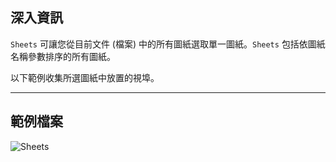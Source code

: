 ## 深入資訊
`Sheets` 可讓您從目前文件 (檔案) 中的所有圖紙選取單一圖紙。`Sheets` 包括依圖紙名稱參數排序的所有圖紙。

以下範例收集所選圖紙中放置的視埠。


___
## 範例檔案

![Sheets](./DSRevitNodesUI.Sheets_img.jpg)
